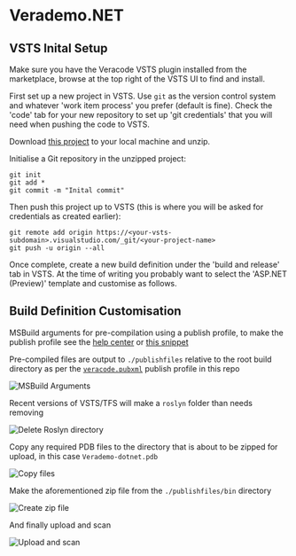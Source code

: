 # Verademo.NET

## VSTS Inital Setup

Make sure you have the Veracode VSTS plugin installed from the marketplace, browse at the top right of the VSTS UI to find and install.

First set up a new project in VSTS. Use `git` as the version control system and whatever 'work item process' you prefer (default is fine). Check the 'code' tab for your new repository to set up 'git credentials' that you will need when pushing the code to VSTS.

Download [this project](https://gitlab.laputa.veracode.io/solutions-architecture/verademo.net/repository/master/archive.zip) to your local machine and unzip.

Initialise a Git repository in the unzipped project:

    git init
    git add *
    git commit -m "Inital commit"
  
Then push this project up to VSTS (this is where you will be asked for credentials as created earlier):

    git remote add origin https://<your-vsts-subdomain>.visualstudio.com/_git/<your-project-name>
    git push -u origin --all

Once complete, create a new build definition under the 'build and release' tab in VSTS. At the time of writing you probably want to select the 'ASP.NET (Preview)' template and customise as follows.

## Build Definition Customisation

MSBuild arguments for pre-compilation using a publish profile, to make the publish profile see the [help center](https://help.veracode.com/reader/4EKhlLSMHm5jC8P8j3XccQ/LlBZOwSnuA9xKGTopWDhZQ) or [this snippet](https://gitlab.laputa.veracode.io/solutions-architecture/verademo.net/snippets/44)

Pre-compiled files are output to `./publishfiles` relative to the root build directory as per the [`veracode.pubxml`](https://gitlab.laputa.veracode.io/solutions-architecture/verademo.net/blob/master/Verademo-Dotnet/Properties/PublishProfiles/veracode.pubxml) publish profile in this repo

![MSBuild Arguments](https://gitlab.laputa.veracode.io/solutions-architecture/verademo.net/raw/master/Docs/Images/build.png "MSBuild Arguments")


Recent versions of VSTS/TFS will make a `roslyn` folder than needs removing

![Delete Roslyn directory](https://gitlab.laputa.veracode.io/solutions-architecture/verademo.net/raw/master/Docs/Images/delete.png "Delete Roslyn directory")


Copy any required PDB files to the directory that is about to be zipped for upload, in this case `Verademo-dotnet.pdb`

![Copy files](https://gitlab.laputa.veracode.io/solutions-architecture/verademo.net/raw/master/Docs/Images/copy.png "Copy files")


Make the aforementioned zip file from the `./publishfiles/bin` directory

![Create zip file](https://gitlab.laputa.veracode.io/solutions-architecture/verademo.net/raw/master/Docs/Images/archive.png "Create zip file")


And finally upload and scan

![Upload and scan](https://gitlab.laputa.veracode.io/solutions-architecture/verademo.net/raw/master/Docs/Images/uploadandscan.png "Upload and scan")